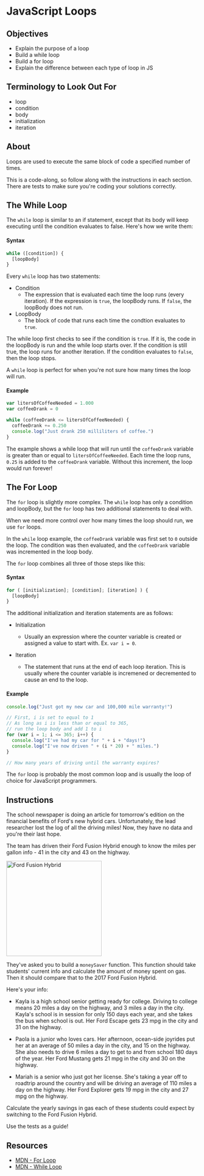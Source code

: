 # JavaScript Loops

## Objectives
+ Explain the purpose of a loop
+ Build a while loop
+ Build a for loop
+ Explain the difference between each type of loop in JS

## Terminology to Look Out For
+ loop
+ condition
+ body
+ initialization
+ iteration

## About

Loops are used to execute the same block of code a specified number of times. 

This is a code-along, so follow along with the instructions in each section. There are tests to make sure you're coding your solutions correctly.

## The While Loop

The `while` loop is similar to an if statement, except that its body will keep executing until the condition evaluates to false. Here's how we write them:
  
#### Syntax

```javascript
while ([condition]) {
  [loopBody]
}
```

Every `while` loop has two statements:

- Condition
  + The expression that is evaluated each time the loop runs (every iteration). If the expression is `true`, the loopBody runs. If `false`, the loopBody does not run.
- LoopBody
  + The block of code that runs each time the condtion evaluates to `true`.


The while loop first checks to see if the condition is `true`. If it is, the code in the loopBody is run and the while loop starts over. If the condition is still true, the loop runs for another iteration. If the condition evaluates to `false`, then the loop stops.

A `while` loop is perfect for when you're not sure how many times the loop will run. 

#### Example

```javascript
var litersOfCoffeeNeeded = 1.000
var coffeeDrank = 0

while (coffeeDrank <= litersOfCoffeeNeeded) {
  coffeeDrank += 0.250
  console.log("Just drank 250 milliliters of coffee.")
}
```

The example shows a while loop that will run until the `coffeeDrank` variable is greater than or equal to `litersOfCoffeeNeeded`. Each time the loop runs, `0.25` is added to the `coffeeDrank` variable. Without this increment, the loop would run forever!

## The For Loop

The `for` loop is slightly more complex. The `while` loop has only a condition and loopBody, but the `for` loop has two additional statements to deal with.

When we need more control over how many times the loop should run, we use `for` loops.

In the `while` loop example, the `coffeeDrank` variable was first set to `0` outside the loop. The condition was then evaluated, and the `coffeeDrank` variable was incremented in the loop body.

The `for` loop combines all three of those steps like this:

#### Syntax

```javascript
for ( [initialization]; [condition]; [iteration] ) {
  [loopBody]
}
```
The additional initialization and iteration statements are as follows:

- Initialization
  + Usually an expression where the counter variable is created or assigned a value to start with. Ex. `var i = 0`.

- Iteration
  + The statement that runs at the end of each loop iteration. This is usually where the counter variable is incremened or decremented to cause an end to the loop.

#### Example

```javascript
console.log("Just got my new car and 100,000 mile warranty!")

// First, i is set to equal to 1
// As long as i is less than or equal to 365,
// run the loop body and add 1 to i
for (var i = 1; i <= 365; i++) {
  console.log("I've had my car for " + i + "days!")
  console.log("I've now driven " + (i * 20) + " miles.")
}

// How many years of driving until the warranty expires?

```

The `for` loop is probably the most common loop and is usually the loop of choice for JavaScript programmers. 

## Instructions

The school newspaper is doing an article for tomorrow's edition on the financial benefits of Ford's new hybrid cars. Unfortunately, the lead researcher lost the log of all the driving miles! Now, they have no data and you're their last hope.

The team has driven their Ford Fusion Hybrid enough to know the miles per gallon info - 41 in the city and 43 on the highway.

<img src="https://upload.wikimedia.org/wikipedia/commons/0/04/Ford_Fusion_Hybrid_WAS_2017_1650.jpg" alt="Ford Fusion Hybrid" style="width: 250px; height: 250px"/>

They've asked you to build a `moneySaver` function. This function should take students' current info and calculate the amount of money spent on gas. Then it should compare that to the 2017 Ford Fusion Hybrid. 

Here's your info:

  + Kayla is a high school senior getting ready for college. Driving to college means 20 miles a day on the highway, and 3 miles a day in the city. Kayla's school is in session for only 150 days each year, and she takes the bus when school is out. Her Ford Escape gets 23 mpg in the city and 31 on the highway.
  
  + Paola is a junior who loves cars. Her afternoon, ocean-side joyrides put her at an average of 50 miles a day in the city, and 15 on the highway. She also needs to drive 6 miles a day to get to and from school 180 days of the year. Her Ford Mustang gets 21 mpg in the city and 30 on the highway.
  
  + Mariah is a senior who just got her license. She's taking a year off to roadtrip around the country and will be driving an average of 110 miles a day on the highway. Her Ford Explorer gets 19 mpg in the city and 27 mpg on the highway.

Calculate the yearly savings in gas each of these students could expect by switching to the Ford Fusion Hybrid.

Use the tests as a guide!

## Resources

* [MDN - For Loop](https://developer.mozilla.org/en-US/docs/Web/JavaScript/Reference/Statements/for)
* [MDN - While Loop](https://developer.mozilla.org/en-US/docs/Web/JavaScript/Reference/Statements/while)
